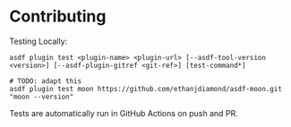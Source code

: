# Contributing

Testing Locally:

```shell
asdf plugin test <plugin-name> <plugin-url> [--asdf-tool-version <version>] [--asdf-plugin-gitref <git-ref>] [test-command*]

# TODO: adapt this
asdf plugin test moon https://github.com/ethanjdiamond/asdf-moon.git "moon --version"
```

Tests are automatically run in GitHub Actions on push and PR.
